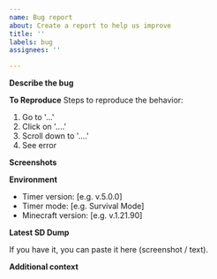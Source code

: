 ```yaml
---
name: Bug report
about: Create a report to help us improve
title: ''
labels: bug
assignees: ''

---
```


**Describe the bug**
<!--A clear and concise description of what the bug is.-->

**To Reproduce**
Steps to reproduce the behavior:
1. Go to '...'
2. Click on '....'
3. Scroll down to '....'
4. See error

**Screenshots**
<!--If applicable, add screenshots to help explain your problem.-->

**Environment <!--(please complete the following information)-->**
 - Timer version: [e.g. v.5.0.0]
 - Timer mode: [e.g. Survival Mode]
 - Minecraft version: [e.g. v.1.21.90]

**Latest SD Dump**
<!--
What is it and how do I dump it?
SD stands for Save Data and helps to identify the problem faster. You can dump it in the following way:

1. Make shure you have Addmin prevliges
2. Open the menu
3. Navigate to Settings
4. Click on "About"
5. Than on "Contact"
6. Dump the SD
-->

If you have it, you can paste it here (screenshot / text).

**Additional context**
<!--Add any other context about the problem here.-->